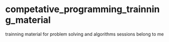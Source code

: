 # competative_programming_trainning_material
trainning material for problem solving and algorithms sessions belong to me 
